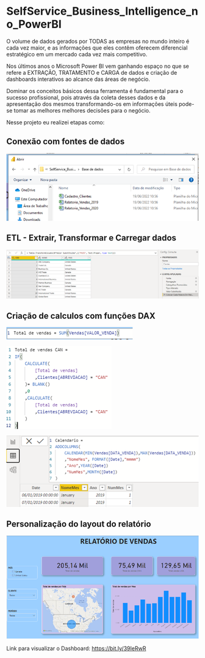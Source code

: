 # SelfService_Business_Intelligence_no_PowerBI
 
O volume de dados gerados por TODAS as empresas no mundo inteiro é cada vez maior, e as informações que eles contêm oferecem diferencial estratégico em um mercado cada vez mais competitivo.

Nos últimos anos o Microsoft Power BI vem ganhando espaço no que se refere a EXTRAÇÃO, TRATAMENTO e CARGA de dados e criação de dashboards interativos ao alcance das áreas de negócio.

Dominar os conceitos básicos dessa ferramenta é fundamental para o sucesso profissional, pois através da coleta desses dados e da apresentação dos mesmos transformando-os em informações úteis pode-se tomar as melhores melhores decisões para o negócio.

Nesse projeto eu realizei etapas como:

## Conexão com fontes de dados

![BaseDados](https://github.com/MatheusFCBarros/SelfService_Business_Intelligence_no_PowerBI/blob/main/Imagens/importando_base_dados.png)

## ETL - Extrair, Transformar e Carregar dados

![ETL](https://github.com/MatheusFCBarros/SelfService_Business_Intelligence_no_PowerBI/blob/main/Imagens/ETL1.png)

## Criação de calculos com funções DAX

![DAX1](https://github.com/MatheusFCBarros/SelfService_Business_Intelligence_no_PowerBI/blob/main/Imagens/DAX1.png)

![DAX2](https://github.com/MatheusFCBarros/SelfService_Business_Intelligence_no_PowerBI/blob/main/Imagens/DAX2.png)

![DAX3](https://github.com/MatheusFCBarros/SelfService_Business_Intelligence_no_PowerBI/blob/main/Imagens/DAX3.png)

## Personalização do layout do relatório

![Dashboard](https://github.com/MatheusFCBarros/SelfService_Business_Intelligence_no_PowerBI/blob/main/Imagens/Dashboard.png)



Link para visualizar o Dashboard: https://bit.ly/39IeRwR
